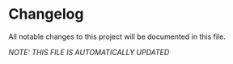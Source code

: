 # Changelog

All notable changes to this project will be documented in this file.

_NOTE: THIS FILE IS AUTOMATICALLY UPDATED_
